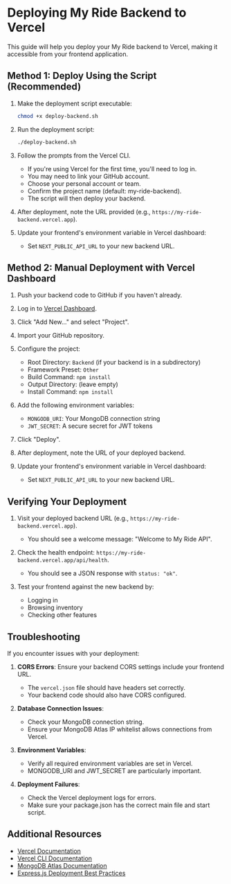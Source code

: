 # Deploying My Ride Backend to Vercel

This guide will help you deploy your My Ride backend to Vercel, making it accessible from your frontend application.

## Method 1: Deploy Using the Script (Recommended)

1. Make the deployment script executable:
   ```bash
   chmod +x deploy-backend.sh
   ```

2. Run the deployment script:
   ```bash
   ./deploy-backend.sh
   ```

3. Follow the prompts from the Vercel CLI.
   - If you're using Vercel for the first time, you'll need to log in.
   - You may need to link your GitHub account.
   - Choose your personal account or team.
   - Confirm the project name (default: my-ride-backend).
   - The script will then deploy your backend.

4. After deployment, note the URL provided (e.g., `https://my-ride-backend.vercel.app`).

5. Update your frontend's environment variable in Vercel dashboard:
   - Set `NEXT_PUBLIC_API_URL` to your new backend URL.

## Method 2: Manual Deployment with Vercel Dashboard

1. Push your backend code to GitHub if you haven't already.

2. Log in to [Vercel Dashboard](https://vercel.com/dashboard).

3. Click "Add New..." and select "Project".

4. Import your GitHub repository.

5. Configure the project:
   - Root Directory: `Backend` (if your backend is in a subdirectory)
   - Framework Preset: `Other`
   - Build Command: `npm install`
   - Output Directory: (leave empty)
   - Install Command: `npm install`

6. Add the following environment variables:
   - `MONGODB_URI`: Your MongoDB connection string
   - `JWT_SECRET`: A secure secret for JWT tokens

7. Click "Deploy".

8. After deployment, note the URL of your deployed backend.

9. Update your frontend's environment variable in Vercel dashboard:
   - Set `NEXT_PUBLIC_API_URL` to your new backend URL.

## Verifying Your Deployment

1. Visit your deployed backend URL (e.g., `https://my-ride-backend.vercel.app`).
   - You should see a welcome message: "Welcome to My Ride API".

2. Check the health endpoint: `https://my-ride-backend.vercel.app/api/health`.
   - You should see a JSON response with `status: "ok"`.

3. Test your frontend against the new backend by:
   - Logging in
   - Browsing inventory
   - Checking other features

## Troubleshooting

If you encounter issues with your deployment:

1. **CORS Errors**: Ensure your backend CORS settings include your frontend URL.
   - The `vercel.json` file should have headers set correctly.
   - Your backend code should also have CORS configured.

2. **Database Connection Issues**:
   - Check your MongoDB connection string.
   - Ensure your MongoDB Atlas IP whitelist allows connections from Vercel.

3. **Environment Variables**:
   - Verify all required environment variables are set in Vercel.
   - MONGODB_URI and JWT_SECRET are particularly important.

4. **Deployment Failures**:
   - Check the Vercel deployment logs for errors.
   - Make sure your package.json has the correct main file and start script.

## Additional Resources

- [Vercel Documentation](https://vercel.com/docs)
- [Vercel CLI Documentation](https://vercel.com/docs/cli)
- [MongoDB Atlas Documentation](https://docs.atlas.mongodb.com/)
- [Express.js Deployment Best Practices](https://expressjs.com/en/advanced/best-practice-performance.html) 
